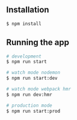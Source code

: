 ## Installation

```bash
$ npm install
```

## Running the app

```bash
# development
$ npm run start

# watch mode nodemon
$ npm run start:dev

# watch mode webpack hmr
$ npm run dev:hmr

# production mode
$ npm run start:prod
```
